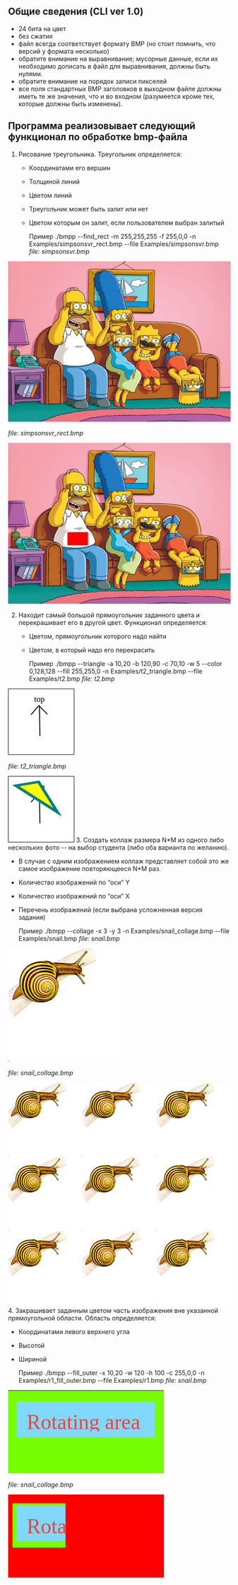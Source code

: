 Общие сведения (CLI ver 1.0)
--------------
+ 24 бита на цвет
+ без сжатия
+ файл всегда соответствует формату BMP (но стоит помнить, что версий у формата несколько)
+ обратите внимание на выравнивание; мусорные данные, если их необходимо дописать в файл для выравнивания, должны быть нулями.
+ обратите внимание на порядок записи пикселей
+ все поля стандартных BMP заголовков в выходном файле должны иметь те же значения, что и во входном (разумеется кроме тех, которые должны быть изменены).

Программа реализовывает следующий функционал по обработке bmp-файла
-------------------------------------------------------------------
1. Рисование треугольника. Треугольник определяется:
    + Координатами его вершин 
    + Толщиной линий 
    + Цветом линий 
    + Треугольник может быть залит или нет 
    + Цветом которым он залит, если пользователем выбран залитый 

    
      Пример
      ./bmpp --find_rect -m 255,255,255 -f 255,0,0 -n Examples/simpsonsvr_rect.bmp --file Examples/simpsonsvr.bmp
_file: simpsonsvr.bmp_

![Screenshot](Examples/simpsonsvr.bmp)

_file: simpsonsvr_rect.bmp_

![Screenshot](Examples/simpsonsvr_rect.bmp)


2. Находит самый большой прямоугольник заданного цвета и перекрашивает его в другой цвет. Функционал определяется:
   + Цветом, прямоугольник которого надо найти
   + Цветом, в который надо его перекрасить


      Пример
      ./bmpp --triangle -a 10,20 -b 120,90 -c 70,10 -w 5 --color 0,128,128 --fill 255,255,0 -n Examples/t2_triangle.bmp --file Examples/t2.bmp
_file: t2.bmp_

![Screenshot](Examples/t2.bmp)

_file: t2_triangle.bmp_

![Screenshot](Examples/t2_triangle.bmp)
3. Создать коллаж размера N\*M из одного либо нескольких фото -- на выбор студента (либо оба варианта по желанию). 
   + В случае с одним изображением коллаж представляет собой это же самое изображение повторяющееся N\*M раз.
   + Количество изображений по “оси” Y
   + Количество изображений по “оси” X
   + Перечень изображений (если выбрана усложненная версия задания)


      Пример
      ./bmpp --collage -x 3 -y 3 -n Examples/snail_collage.bmp --file Examples/snail.bmp
_file: snail.bmp_

![Screenshot](Examples/snail.bmp)

_file: snail_collage.bmp_

![Screenshot](Examples/snail_collage.bmp)
4. Закрашивает заданным цветом часть изображения вне указанной прямоугольной области. Область определяется: 
   + Координатами левого верхнего угла
   + Высотой
   + Шириной


      Пример
      ./bmpp --fill_outer -x 10,20 -w 120 -h 100 -c 255,0,0 -n Examples/r1_fill_outer.bmp --file Examples/r1.bmp 
_file: snail.bmp_

![Screenshot](Examples/r1.bmp)

_file: snail_collage.bmp_

![Screenshot](Examples/r1_fill_outer.bmp)